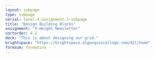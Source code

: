 ```yaml
---
layout: subpage
type: subpage
serial: level-4-assignment-3-subpage
title: "Design Building Blocks"
assignment: "X-Height Newsletter"
sortorder: 4.2
deck: "This is about designing our grid."
brightspace: "https://brightspace.algonquincollege.com/d2l/home"
formsum: formative
---
```

